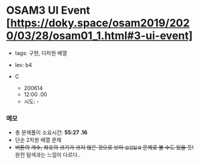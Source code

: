 # OSAM3 UI Event [https://doky.space/osam2019/2020/03/28/osam01_1.html#3-ui-event]
 
 - tags: 구현, 다차원 배열
 - lev: b4

- C
  - 200614
  - 12:00 .00
  - 시도: -


### 메모
 - 총 문제풀이 소요시간: **55:27 .16**
 - 단순 2차원 배열 문제
 - ~~버튼의 개수, 좌표의 크기가 크지 않은 것으로 보아 `완전탐색` 문제로 볼 수도 있을 듯!~~ 완전 탐색과는 느낌이 다르다..
